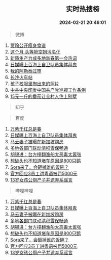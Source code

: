 <div align="center"><h2>实时热搜榜</h2><h4>2024-02-21 20:46:01</h4></div>

> 微博  

1. [贾玲公开瘦身食谱](https://s.weibo.com/weibo?q=%23%E8%B4%BE%E7%8E%B2%E5%85%AC%E5%BC%80%E7%98%A6%E8%BA%AB%E9%A3%9F%E8%B0%B1%23&t=31&band_rank=1&Refer=top)<br />
2. [这个月 头等舱空姐污名化](https://s.weibo.com/weibo?q=%E8%BF%99%E4%B8%AA%E6%9C%88%20%E5%A4%B4%E7%AD%89%E8%88%B1%E7%A9%BA%E5%A7%90%E6%B1%A1%E5%90%8D%E5%8C%96&t=31&band_rank=2&Refer=top)<br />
3. [新质生产力成多地新春第一会热词](https://s.weibo.com/weibo?q=%E6%96%B0%E8%B4%A8%E7%94%9F%E4%BA%A7%E5%8A%9B%E6%88%90%E5%A4%9A%E5%9C%B0%E6%96%B0%E6%98%A5%E7%AC%AC%E4%B8%80%E4%BC%9A%E7%83%AD%E8%AF%8D&t=31&band_rank=3&Refer=top)<br />
4. [日媒曝上百海上自卫队员集体拜鬼](https://s.weibo.com/weibo?q=%23%E6%97%A5%E5%AA%92%E6%9B%9D%E4%B8%8A%E7%99%BE%E6%B5%B7%E4%B8%8A%E8%87%AA%E5%8D%AB%E9%98%9F%E5%91%98%E9%9B%86%E4%BD%93%E6%8B%9C%E9%AC%BC%23&t=31&band_rank=4&Refer=top)<br />
5. [我的阿勒泰过审](https://s.weibo.com/weibo?q=%23%E6%88%91%E7%9A%84%E9%98%BF%E5%8B%92%E6%B3%B0%E8%BF%87%E5%AE%A1%23&t=31&band_rank=5&Refer=top)<br />
6. [长沙火车站](https://s.weibo.com/weibo?q=%E9%95%BF%E6%B2%99%E7%81%AB%E8%BD%A6%E7%AB%99&t=31&band_rank=6&Refer=top)<br />
7. [孩子校服里掏出来的照片](https://s.weibo.com/weibo?q=%E5%AD%A9%E5%AD%90%E6%A0%A1%E6%9C%8D%E9%87%8C%E6%8E%8F%E5%87%BA%E6%9D%A5%E7%9A%84%E7%85%A7%E7%89%87&t=31&band_rank=7&Refer=top)<br />
8. [中共中央印发中国共产党巡视工作条例](https://s.weibo.com/weibo?q=%23%E4%B8%AD%E5%85%B1%E4%B8%AD%E5%A4%AE%E5%8D%B0%E5%8F%91%E4%B8%AD%E5%9B%BD%E5%85%B1%E4%BA%A7%E5%85%9A%E5%B7%A1%E8%A7%86%E5%B7%A5%E4%BD%9C%E6%9D%A1%E4%BE%8B%23&t=31&band_rank=8&Refer=top)<br />
9. [15元一斤的番茄让全村人住上别墅](https://s.weibo.com/weibo?q=%2315%E5%85%83%E4%B8%80%E6%96%A4%E7%9A%84%E7%95%AA%E8%8C%84%E8%AE%A9%E5%85%A8%E6%9D%91%E4%BA%BA%E4%BD%8F%E4%B8%8A%E5%88%AB%E5%A2%85%23&t=31&band_rank=9&Refer=top)<br />

> 知乎  


> 百度  

1. [万紫千红总是春](https://www.baidu.com/s?wd=%E4%B8%87%E7%B4%AB%E5%8D%83%E7%BA%A2%E6%80%BB%E6%98%AF%E6%98%A5&sa=fyb_news&rsv_dl=fyb_news)<br />
2. [日媒曝上百海上自卫队员集体拜鬼](https://www.baidu.com/s?wd=%E6%97%A5%E5%AA%92%E6%9B%9D%E4%B8%8A%E7%99%BE%E6%B5%B7%E4%B8%8A%E8%87%AA%E5%8D%AB%E9%98%9F%E5%91%98%E9%9B%86%E4%BD%93%E6%8B%9C%E9%AC%BC&sa=fyb_news&rsv_dl=fyb_news)<br />
3. [马云妻子被曝在新加坡购房](https://www.baidu.com/s?wd=%E9%A9%AC%E4%BA%91%E5%A6%BB%E5%AD%90%E8%A2%AB%E6%9B%9D%E5%9C%A8%E6%96%B0%E5%8A%A0%E5%9D%A1%E8%B4%AD%E6%88%BF&sa=fyb_news&rsv_dl=fyb_news)<br />
4. [多地各部门联动清积雪保畅通](https://www.baidu.com/s?wd=%E5%A4%9A%E5%9C%B0%E5%90%84%E9%83%A8%E9%97%A8%E8%81%94%E5%8A%A8%E6%B8%85%E7%A7%AF%E9%9B%AA%E4%BF%9D%E7%95%85%E9%80%9A&sa=fyb_news&rsv_dl=fyb_news)<br />
5. [胡锡进：台方撞翻渔船太恶毒太嚣张](https://www.baidu.com/s?wd=%E8%83%A1%E9%94%A1%E8%BF%9B%EF%BC%9A%E5%8F%B0%E6%96%B9%E6%92%9E%E7%BF%BB%E6%B8%94%E8%88%B9%E5%A4%AA%E6%81%B6%E6%AF%92%E5%A4%AA%E5%9A%A3%E5%BC%A0&sa=fyb_news&rsv_dl=fyb_news)<br />
6. [想破头也不知道堵车原因是800只鹅](https://www.baidu.com/s?wd=%E6%83%B3%E7%A0%B4%E5%A4%B4%E4%B9%9F%E4%B8%8D%E7%9F%A5%E9%81%93%E5%A0%B5%E8%BD%A6%E5%8E%9F%E5%9B%A0%E6%98%AF800%E5%8F%AA%E9%B9%85&sa=fyb_news&rsv_dl=fyb_news)<br />
7. [Sora来了，会砸掉谁的饭碗？](https://www.baidu.com/s?wd=Sora%E6%9D%A5%E4%BA%86%EF%BC%8C%E4%BC%9A%E7%A0%B8%E6%8E%89%E8%B0%81%E7%9A%84%E9%A5%AD%E7%A2%97%EF%BC%9F&sa=fyb_news&rsv_dl=fyb_news)<br />
8. [官方回应3员工讲粤语被罚5000元](https://www.baidu.com/s?wd=%E5%AE%98%E6%96%B9%E5%9B%9E%E5%BA%943%E5%91%98%E5%B7%A5%E8%AE%B2%E7%B2%A4%E8%AF%AD%E8%A2%AB%E7%BD%9A5000%E5%85%83&sa=fyb_news&rsv_dl=fyb_news)<br />
9. [13岁女孩公厕产子并遗弃系谣言](https://www.baidu.com/s?wd=13%E5%B2%81%E5%A5%B3%E5%AD%A9%E5%85%AC%E5%8E%95%E4%BA%A7%E5%AD%90%E5%B9%B6%E9%81%97%E5%BC%83%E7%B3%BB%E8%B0%A3%E8%A8%80&sa=fyb_news&rsv_dl=fyb_news)<br />

> 哔哩哔哩  

1. [万紫千红总是春](https://www.baidu.com/s?wd=%E4%B8%87%E7%B4%AB%E5%8D%83%E7%BA%A2%E6%80%BB%E6%98%AF%E6%98%A5&sa=fyb_news&rsv_dl=fyb_news)<br />
2. [日媒曝上百海上自卫队员集体拜鬼](https://www.baidu.com/s?wd=%E6%97%A5%E5%AA%92%E6%9B%9D%E4%B8%8A%E7%99%BE%E6%B5%B7%E4%B8%8A%E8%87%AA%E5%8D%AB%E9%98%9F%E5%91%98%E9%9B%86%E4%BD%93%E6%8B%9C%E9%AC%BC&sa=fyb_news&rsv_dl=fyb_news)<br />
3. [马云妻子被曝在新加坡购房](https://www.baidu.com/s?wd=%E9%A9%AC%E4%BA%91%E5%A6%BB%E5%AD%90%E8%A2%AB%E6%9B%9D%E5%9C%A8%E6%96%B0%E5%8A%A0%E5%9D%A1%E8%B4%AD%E6%88%BF&sa=fyb_news&rsv_dl=fyb_news)<br />
4. [多地各部门联动清积雪保畅通](https://www.baidu.com/s?wd=%E5%A4%9A%E5%9C%B0%E5%90%84%E9%83%A8%E9%97%A8%E8%81%94%E5%8A%A8%E6%B8%85%E7%A7%AF%E9%9B%AA%E4%BF%9D%E7%95%85%E9%80%9A&sa=fyb_news&rsv_dl=fyb_news)<br />
5. [胡锡进：台方撞翻渔船太恶毒太嚣张](https://www.baidu.com/s?wd=%E8%83%A1%E9%94%A1%E8%BF%9B%EF%BC%9A%E5%8F%B0%E6%96%B9%E6%92%9E%E7%BF%BB%E6%B8%94%E8%88%B9%E5%A4%AA%E6%81%B6%E6%AF%92%E5%A4%AA%E5%9A%A3%E5%BC%A0&sa=fyb_news&rsv_dl=fyb_news)<br />
6. [想破头也不知道堵车原因是800只鹅](https://www.baidu.com/s?wd=%E6%83%B3%E7%A0%B4%E5%A4%B4%E4%B9%9F%E4%B8%8D%E7%9F%A5%E9%81%93%E5%A0%B5%E8%BD%A6%E5%8E%9F%E5%9B%A0%E6%98%AF800%E5%8F%AA%E9%B9%85&sa=fyb_news&rsv_dl=fyb_news)<br />
7. [Sora来了，会砸掉谁的饭碗？](https://www.baidu.com/s?wd=Sora%E6%9D%A5%E4%BA%86%EF%BC%8C%E4%BC%9A%E7%A0%B8%E6%8E%89%E8%B0%81%E7%9A%84%E9%A5%AD%E7%A2%97%EF%BC%9F&sa=fyb_news&rsv_dl=fyb_news)<br />
8. [官方回应3员工讲粤语被罚5000元](https://www.baidu.com/s?wd=%E5%AE%98%E6%96%B9%E5%9B%9E%E5%BA%943%E5%91%98%E5%B7%A5%E8%AE%B2%E7%B2%A4%E8%AF%AD%E8%A2%AB%E7%BD%9A5000%E5%85%83&sa=fyb_news&rsv_dl=fyb_news)<br />
9. [13岁女孩公厕产子并遗弃系谣言](https://www.baidu.com/s?wd=13%E5%B2%81%E5%A5%B3%E5%AD%A9%E5%85%AC%E5%8E%95%E4%BA%A7%E5%AD%90%E5%B9%B6%E9%81%97%E5%BC%83%E7%B3%BB%E8%B0%A3%E8%A8%80&sa=fyb_news&rsv_dl=fyb_news)<br />
